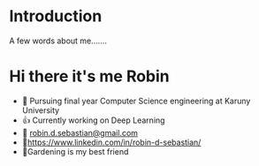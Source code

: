 # Introduction
A few words about me.......
# Hi there it's me Robin
* :raising_hand: Pursuing final year Computer Science engineering at Karuny University
* :thumbsup: Currently working on Deep Learning
* :e-mail: robin.d.sebastian@gmail.com
* :memo:https://www.linkedin.com/in/robin-d-sebastian/
* :green_heart:Gardening is my best friend

